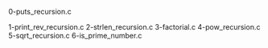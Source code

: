 0-puts_recursion.c 

1-print_rev_recursion.c 
2-strlen_recursion.c 
3-factorial.c 
4-pow_recursion.c 
5-sqrt_recursion.c 
6-is_prime_number.c

